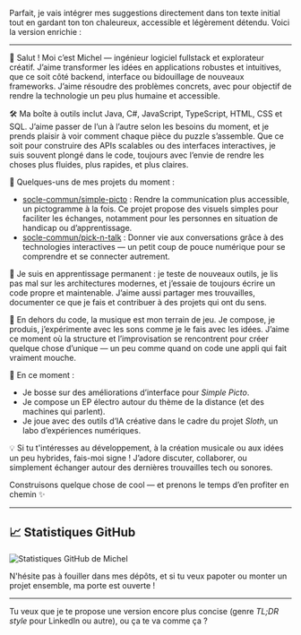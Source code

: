 Parfait, je vais intégrer mes suggestions directement dans ton texte initial tout en gardant ton ton chaleureux, accessible et légèrement détendu. Voici la version enrichie :

---

👋 Salut ! Moi c’est Michel — ingénieur logiciel fullstack et explorateur créatif. J’aime transformer les idées en applications robustes et intuitives, que ce soit côté backend, interface ou bidouillage de nouveaux frameworks. J’aime résoudre des problèmes concrets, avec pour objectif de rendre la technologie un peu plus humaine et accessible.

🛠️ Ma boîte à outils inclut Java, C#, JavaScript, TypeScript, HTML, CSS et SQL. J’aime passer de l’un à l’autre selon les besoins du moment, et je prends plaisir à voir comment chaque pièce du puzzle s’assemble. Que ce soit pour construire des APIs scalables ou des interfaces interactives, je suis souvent plongé dans le code, toujours avec l’envie de rendre les choses plus fluides, plus rapides, et plus claires.

🚀 Quelques-uns de mes projets du moment :

* [socle-commun/simple-picto](https://github.com/socle-commun/simple-picto) : Rendre la communication plus accessible, un pictogramme à la fois. Ce projet propose des visuels simples pour faciliter les échanges, notamment pour les personnes en situation de handicap ou d’apprentissage.
* [socle-commun/pick-n-talk](https://github.com/socle-commun/pick-n-talk) : Donner vie aux conversations grâce à des technologies interactives — un petit coup de pouce numérique pour se comprendre et se connecter autrement.

🌱 Je suis en apprentissage permanent : je teste de nouveaux outils, je lis pas mal sur les architectures modernes, et j’essaie de toujours écrire un code propre et maintenable. J’aime aussi partager mes trouvailles, documenter ce que je fais et contribuer à des projets qui ont du sens.

🎵 En dehors du code, la musique est mon terrain de jeu. Je compose, je produis, j’expérimente avec les sons comme je le fais avec les idées. J’aime ce moment où la structure et l’improvisation se rencontrent pour créer quelque chose d’unique — un peu comme quand on code une appli qui fait vraiment mouche.

📌 En ce moment :

* Je bosse sur des améliorations d’interface pour *Simple Picto*.
* Je compose un EP électro autour du thème de la distance (et des machines qui parlent).
* Je joue avec des outils d’IA créative dans le cadre du projet *Sloth*, un labo d’expériences numériques.

💡 Si tu t'intéresses au développement, à la création musicale ou aux idées un peu hybrides, fais-moi signe ! J’adore discuter, collaborer, ou simplement échanger autour des dernières trouvailles tech ou sonores.

Construisons quelque chose de cool — et prenons le temps d’en profiter en chemin ✨

---

## 📈 Statistiques GitHub

![Statistiques GitHub de Michel](https://github-readme-stats.vercel.app/api?username=michel-montejuado\&show_icons=true\&theme=radical)

N'hésite pas à fouiller dans mes dépôts, et si tu veux papoter ou monter un projet ensemble, ma porte est ouverte !

---

Tu veux que je te propose une version encore plus concise (genre *TL;DR style* pour LinkedIn ou autre), ou ça te va comme ça ?
